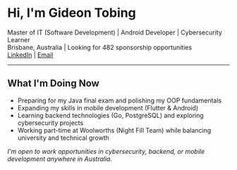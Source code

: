 # Hi, I'm Gideon Tobing

Master of IT (Software Development) | Android Developer | Cybersecurity Learner  
Brisbane, Australia | Looking for 482 sponsorship opportunities  
[LinkedIn](https://www.linkedin.com/in/gideon-tobing/) | [Email](gideon.tobing@gmail.com)

---
## What I'm Doing Now
- Preparing for my Java final exam and polishing my OOP fundamentals
- Expanding my skills in mobile development (Flutter & Android)
- Learning backend technologies (Go, PostgreSQL) and exploring cybersecurity projects
- Working part-time at Woolworths (Night Fill Team) while balancing university and technical growth

_I'm open to work opportunities in cybersecurity, backend, or mobile development anywhere in Australia._
